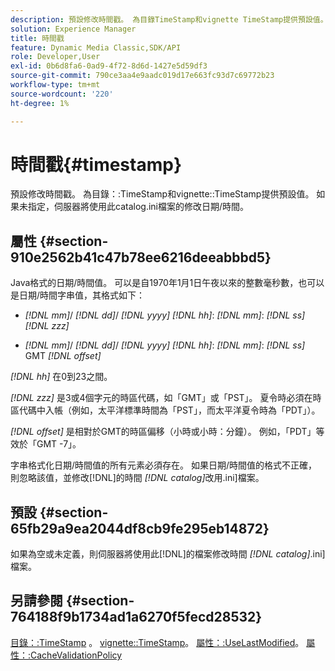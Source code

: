 ```yaml
---
description: 預設修改時間戳。 為目錄TimeStamp和vignette TimeStamp提供預設值。 如果未指定，伺服器將使用此catalog.ini檔案的修改日期/時間。
solution: Experience Manager
title: 時間戳
feature: Dynamic Media Classic,SDK/API
role: Developer,User
exl-id: 0b6d8fa6-0ad9-4f72-8d6d-1427e5d59df3
source-git-commit: 790ce3aa4e9aadc019d17e663fc93d7c69772b23
workflow-type: tm+mt
source-wordcount: '220'
ht-degree: 1%

---
```


# 時間戳{#timestamp}

預設修改時間戳。 為目錄：:TimeStamp和vignette::TimeStamp提供預設值。 如果未指定，伺服器將使用此catalog.ini檔案的修改日期/時間。

## 屬性 {#section-910e2562b41c47b78ee6216deeabbbd5}

Java格式的日期/時間值。 可以是自1970年1月1日午夜以來的整數毫秒數，也可以是日期/時間字串值，其格式如下：

* *[!DNL mm]*/ *[!DNL dd]*/ *[!DNL yyyy]* *[!DNL hh]*: *[!DNL mm]*: *[!DNL ss]* *[!DNL zzz]*

* *[!DNL mm]*/ *[!DNL dd]*/ *[!DNL yyyy]* *[!DNL hh]*: *[!DNL mm]*: *[!DNL ss]* GMT *[!DNL offset]*

*[!DNL hh]* 在0到23之間。

*[!DNL zzz]* 是3或4個字元的時區代碼，如「GMT」或「PST」。 夏令時必須在時區代碼中入帳（例如，太平洋標準時間為「PST」，而太平洋夏令時為「PDT」）。

*[!DNL offset]* 是相對於GMT的時區偏移（小時或小時：分鐘）。 例如，「PDT」等效於「GMT -7」。

字串格式化日期/時間值的所有元素必須存在。 如果日期/時間值的格式不正確，則忽略該值，並修改[!DNL]的時間 *[!DNL catalog]*&#x200B;改用.ini]檔案。

## 預設 {#section-65fb29a9ea2044df8cb9fe295eb14872}

如果為空或未定義，則伺服器將使用此[!DNL]的檔案修改時間 *[!DNL catalog]*.ini]檔案。

## 另請參閱 {#section-764188f9b1734ad1a6270f5fecd28532}

[目錄：:TimeStamp](../../../../../ir-api/material-cat/image-rendering-api-ref/c-ir-material-catalog/c-ir-material-data-reference/r-ir-timestamp-dataref.md#reference-6daf7973dc4f4b4e9e8165756db7c319) 。 [vignette::TimeStamp](../../../../../ir-api/material-cat/image-rendering-api-ref/c-ir-material-catalog/c-ir-vignette-map-reference/r-ir-timestamp-vignette.md#reference-d57cdd40a6a645d199dbb1d56cc85bc1)。 [屬性：:UseLastModified](../../../../../ir-api/material-cat/image-rendering-api-ref/c-ir-material-catalog/c-ir-attributes-reference/r-ir-uselastmodified.md#reference-d2ab628c9e004fedbd38324866dbca1d)。 [屬性：:CacheValidationPolicy](../../../../../ir-api/material-cat/image-rendering-api-ref/c-ir-material-catalog/c-ir-attributes-reference/r-ir-cachevalidationpolicy.md#reference-2d71679733474d8aa116db6ceba87fa4)
